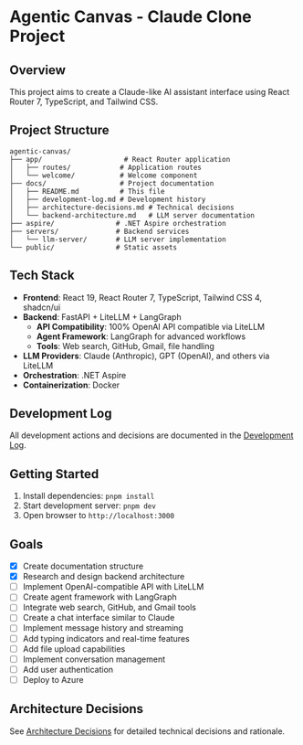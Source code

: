 # Agentic Canvas - Claude Clone Project

## Overview
This project aims to create a Claude-like AI assistant interface using React Router 7, TypeScript, and Tailwind CSS.

## Project Structure
```
agentic-canvas/
├── app/                    # React Router application
│   ├── routes/            # Application routes
│   └── welcome/           # Welcome component
├── docs/                  # Project documentation
│   ├── README.md          # This file
│   ├── development-log.md # Development history
│   ├── architecture-decisions.md # Technical decisions
│   └── backend-architecture.md   # LLM server documentation
├── aspire/               # .NET Aspire orchestration
├── servers/              # Backend services
│   └── llm-server/       # LLM server implementation
└── public/               # Static assets
```

## Tech Stack
- **Frontend**: React 19, React Router 7, TypeScript, Tailwind CSS 4, shadcn/ui
- **Backend**: FastAPI + LiteLLM + LangGraph
  - **API Compatibility**: 100% OpenAI API compatible via LiteLLM
  - **Agent Framework**: LangGraph for advanced workflows
  - **Tools**: Web search, GitHub, Gmail, file handling
- **LLM Providers**: Claude (Anthropic), GPT (OpenAI), and others via LiteLLM
- **Orchestration**: .NET Aspire
- **Containerization**: Docker

## Development Log
All development actions and decisions are documented in the [Development Log](./development-log.md).

## Getting Started
1. Install dependencies: `pnpm install`
2. Start development server: `pnpm dev`
3. Open browser to `http://localhost:3000`

## Goals
- [x] Create documentation structure
- [x] Research and design backend architecture
- [ ] Implement OpenAI-compatible API with LiteLLM
- [ ] Create agent framework with LangGraph
- [ ] Integrate web search, GitHub, and Gmail tools
- [ ] Create a chat interface similar to Claude
- [ ] Implement message history and streaming
- [ ] Add typing indicators and real-time features
- [ ] Add file upload capabilities
- [ ] Implement conversation management
- [ ] Add user authentication
- [ ] Deploy to Azure

## Architecture Decisions
See [Architecture Decisions](./architecture-decisions.md) for detailed technical decisions and rationale.
